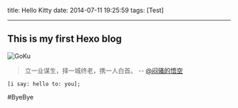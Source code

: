 title: Hello Kitty
date: 2014-07-11 19:25:59
tags: [Test]

---

## This is my first Hexo blog

<!--more-->

![GoKu](/img/me.jpg)

> 立一业谋生，择一城终老，携一人白首。
> -- [@闷骚的悟空](http://weibo.com/u/1272660443)


``` objc
[i say: hello to: you];
```

#ByeBye



